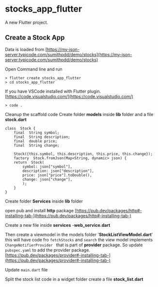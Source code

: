 # stocks_app_flutter

A new Flutter project. 

## Create a Stock App

Data is loaded from
[https://my-json-server.typicode.com/sumithpdd/demo/stocks](https://my-json-server.typicode.com/sumithpdd/demo/stocks)

Open Command line and run

    > flutter create stocks_app_flutter
    > cd stocks_app_flutter

If you have VSCode installed with Flutter plugin.
[https://code.visualstudio.com/](https://code.visualstudio.com/)

    > code .

Cleanup the scaffold code
Create folder **models** inside **lib** folder and a file **stock.dart**

    class  Stock {
	    final  String symbol;
	    final  String description;
	    final  double price;
        final  String change;
     
        Stock({this.symbol, this.description, this.price, this.change});
	    factory  Stock.fromJson(Map<String, dynamic> json) {    
	    return  Stock(
	        symbol: json["symbol"],
	        description: json["description"],
	        price: json["price"].toDouble(),
	        change: json["change"],
	        );
        }
    }

Create folder **Services** inside **lib** folder

open pub and install **http** package 
[https://pub.dev/packages/http#-installing-tab-](https://pub.dev/packages/http#-installing-tab-)

Create a new file inside **services** -**web_service.dart**

Then create a viewmodel in the models folder '**StockListViewModel.dart**'
this will have code fro `fetchStocks` and `search` the view model implements `ChangeNotifierProvider ` that is part of **provider** package. So
update `pubspec.yaml` to add the provider package.
[https://pub.dev/packages/provider#-installing-tab-](https://pub.dev/packages/provider#-installing-tab-)

Update `main.dart` file

Split the stock list code in a widget folder create a file **stock_list.dart**

